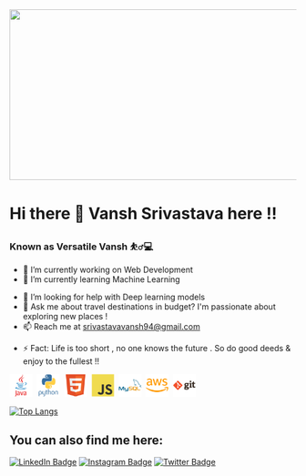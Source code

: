 <div align="center">
  <img src="https://media.giphy.com/media/dWesBcTLavkZuG35MI/giphy.gif" width="600" height="300"/>
</div>

# Hi there 👋 Vansh Srivastava here !!

### Known as Versatile Vansh ⛹️‍♂️💻

<!--
**srivastavavansh94/srivastavavansh94** is a ✨ _special_ ✨ repository because its `README.md` (this file) appears on your GitHub profile.

Here are some ideas to get you started:-->

- 🔭 I’m currently working on Web Development
- 🌱 I’m currently learning Machine Learning
<!-- 👯 I’m looking to collaborate on ... -->
- 🤔 I’m looking for help with Deep learning models
- 💬 Ask me about travel destinations in budget? I'm passionate about exploring new places !
- 📫 Reach me at srivastavavansh94@gmail.com 
<!-- 😄 Pronouns: ... -->
- ⚡ Fact: Life is too short , no one knows the future . So do good deeds & enjoy to the fullest !! 


<div>
  <img src="https://github.com/devicons/devicon/blob/master/icons/java/java-original-wordmark.svg" title="Java" alt="Java" width="40" height="40"/>&nbsp;
  <img src="https://github.com/devicons/devicon/blob/master/icons/python/python-original-wordmark.svg" title="Python" alt="Python" width="40" height="40"/>&nbsp;
  <img src="https://github.com/devicons/devicon/blob/master/icons/html5/html5-original.svg" title="HTML5" alt="HTML" width="40" height="40"/>&nbsp;
  <img src="https://github.com/devicons/devicon/blob/master/icons/javascript/javascript-original.svg" title="JavaScript" alt="JavaScript" width="40" height="40"/>&nbsp;
  <img src="https://github.com/devicons/devicon/blob/master/icons/mysql/mysql-original-wordmark.svg" title="MySQL"  alt="MySQL" width="40" height="40"/>&nbsp;
  <img src="https://github.com/devicons/devicon/blob/master/icons/amazonwebservices/amazonwebservices-plain-wordmark.svg" title="AWS" alt="AWS" width="40" height="40"/>&nbsp;
  <img src="https://github.com/devicons/devicon/blob/master/icons/git/git-original-wordmark.svg" title="Git" **alt="Git" width="40" height="40"/>
</div>


[![Top Langs](https://github-readme-stats.vercel.app/api/top-langs/?username=srivastavavansh94&layout=compact&theme=vision-friendly-dark)](https://github.com/srivastavavansh94/github-readme-stats)

## You can also find me here:


[![LinkedIn Badge](https://img.shields.io/badge/LinkedIn-Profile-informational?style=flat&logo=linkedin&logoColor=white&color=0D76A8)](https://www.linkedin.com/in/vansh-srivastava-002810206/)
[![Instagram Badge](https://img.shields.io/badge/Instagram-Profile-informational?style=flat&logo=instagram&logoColor=white&color=0D76A8)](https://www.instagram.com/srivastavavansh94/)
[![Twitter Badge](https://img.shields.io/badge/Twitter-Profile-informational?style=flat&logo=twitter&logoColor=white&color=1CA2F1)](https://x.com/Vansh_am_I)
